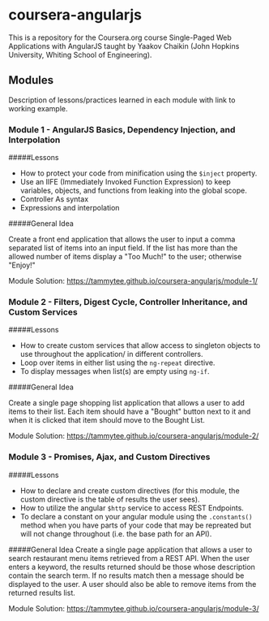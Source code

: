 # coursera-angularjs
This is a repository for the Coursera.org course Single-Paged Web Applications with AngularJS
taught by Yaakov Chaikin (John Hopkins University, Whiting School of Engineering).

## Modules 

Description of lessons/practices learned in each module with link to working example.

### Module 1 - AngularJS Basics, Dependency Injection, and Interpolation

#####Lessons
+ How to protect your code from minification using the `$inject` property. 
+ Use an IIFE (Immediately Invoked Function Expression) to keep variables, objects, and functions
from leaking into the global scope.
+ Controller As syntax
+ Expressions and interpolation


#####General Idea

Create a front end application that allows the user to input a comma separated list of items
into an input field. If the list has more than the allowed number of items display a "Too Much!"
to the user; otherwise "Enjoy!"

Module Solution: https://tammytee.github.io/coursera-angularjs/module-1/

### Module 2 - Filters, Digest Cycle, Controller Inheritance, and Custom Services

#####Lessons

+ How to create custom services that allow access to singleton objects to use throughout the
application/ in different controllers.
+ Loop over items in either list using the `ng-repeat` directive.
+ To display messages when list(s) are empty using `ng-if`.

#####General Idea

Create a single page shopping list application that allows a user to add items to their list. Each 
item should have a "Bought" button next to it and when it is clicked that item should move to the
Bought List.

Module Solution: https://tammytee.github.io/coursera-angularjs/module-2/

### Module 3 - Promises, Ajax, and Custom Directives

#####Lessons
+ How to declare and create custom directives (for this module, the custom directive is the table of 
results the user sees).
+ How to utilize the angular `$http` service to access REST Endpoints.
+ To declare a constant on your angular module using the `.constants()` method when you have parts
of your code that may be repreated but will not change throughout (i.e. the base path for an API).

#####General Idea
Create a single page application that allows a user to search restaurant menu items retrieved from a 
REST API. When the user enters a keyword, the results returned should be those whose description
contain the search term. If no results match then a message should be displayed to the user. A user
should also be able to remove items from the returned results list.

Module Solution: https://tammytee.github.io/coursera-angularjs/module-3/